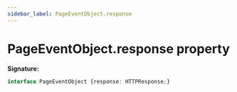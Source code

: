 ```yaml
---
sidebar_label: PageEventObject.response
---
```

# PageEventObject.response property

**Signature:**

```typescript
interface PageEventObject {response: HTTPResponse;}
```

